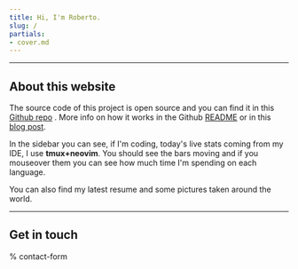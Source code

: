 ```yaml
---
title: Hi, I'm Roberto.
slug: /
partials:
- cover.md
---
```



* * *

## About this website

The source code of this project is open source and you can find it in this [Github repo](https://github.com/zelphir/myweb.git) . More info on how it works in the Github [README](https://github.com/zelphir/myweb.git) or in this [blog post](/about).

In the sidebar you can see, if I'm coding, today's live stats coming from my IDE, I use **tmux+neovim**. You should see the bars moving and if you mouseover them you can see how much time I'm spending on each language.

You can also find my latest resume and some pictures taken around the world.

* * *

## Get in touch

% contact-form

